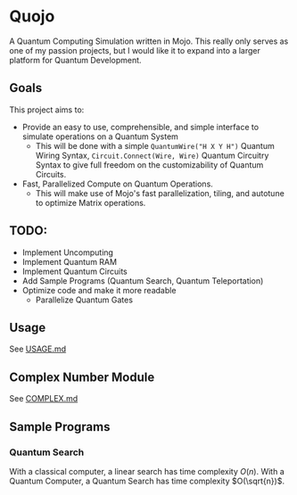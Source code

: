 # Quojo
A Quantum Computing Simulation written in Mojo. This really only serves as one of my passion projects, but I would like it to expand into a larger platform for Quantum Development.

## Goals
This project aims to:
- Provide an easy to use, comprehensible, and simple interface to simulate operations on a Quantum System
  - This will be done with a simple `QuantumWire("H X Y H")` Quantum Wiring Syntax, `Circuit.Connect(Wire, Wire)` Quantum Circuitry Syntax to give full freedom on the customizability of Quantum Circuits.
- Fast, Parallelized Compute on Quantum Operations.
  - This will make use of Mojo's fast parallelization, tiling, and autotune to optimize Matrix operations. 

## TODO:
- Implement Uncomputing
- Implement Quantum RAM
- Implement Quantum Circuits
- Add Sample Programs (Quantum Search, Quantum Teleportation)
- Optimize code and make it more readable
  - Parallelize Quantum Gates

## Usage
See [USAGE.md](USAGE.md)

## Complex Number Module
See [COMPLEX.md](COMPLEX.md)

## Sample Programs
### Quantum Search
With a classical computer, a linear search has time complexity $O(n)$. With a Quantum Computer, a Quantum Search has time complexity $O(\sqrt{n})$.

